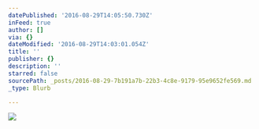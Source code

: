 ```yaml
---
datePublished: '2016-08-29T14:05:50.730Z'
inFeed: true
author: []
via: {}
dateModified: '2016-08-29T14:03:01.054Z'
title: ''
publisher: {}
description: ''
starred: false
sourcePath: _posts/2016-08-29-7b191a7b-22b3-4c8e-9179-95e9652fe569.md
_type: Blurb

---
```

![](https://the-grid-user-content.s3-us-west-2.amazonaws.com/437e002c-c64e-4d37-ac0f-16d5fd455bce.jpg)